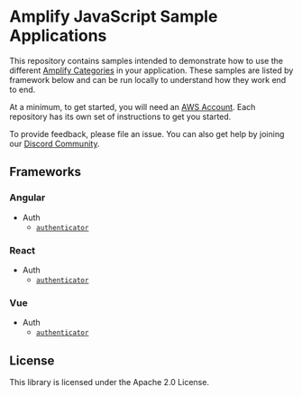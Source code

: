 # Amplify JavaScript Sample Applications

This repository contains samples intended to demonstrate how to use the different [Amplify Categories](https://docs.amplify.aws/) in your application. These samples are listed by framework below and can be run locally to understand how they work end to end.

At a minimum, to get started, you will need an [AWS Account](https://portal.aws.amazon.com/billing/signup#/start). Each repository has its own set of instructions to get you started.

To provide feedback, please file an issue. You can also get help by joining our [Discord Community](https://discord.gg/amplify).

## Frameworks

### Angular

- Auth
  - [`authenticator`](./samples/angular/auth/authenticator)

### React

- Auth
  - [`authenticator`](./samples/react/auth/authenticator)

### Vue

- Auth
  - [`authenticator`](./samples/vue/auth/authenticator)

## License

This library is licensed under the Apache 2.0 License.
